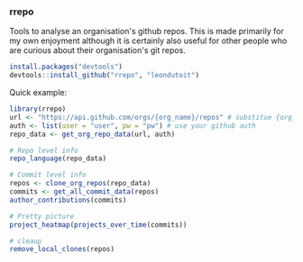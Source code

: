 ### rrepo

Tools to analyse an organisation's github repos. This is made primarily for my own enjoyment although it is certainly also useful for other people who are curious about their organisation's git repos.

```R
install.packages("devtools")
devtools::install_github("rrepo", "leondutoit")
```

Quick example:

```R
library(rrepo)
url <- "https://api.github.com/orgs/{org_name}/repos" # substitue {org_name} with name
auth <- list(user = "user", pw = "pw") # use your github auth
repo_data <- get_org_repo_data(url, auth)

# Repo level info
repo_language(repo_data)

# Commit level info
repos <- clone_org_repos(repo_data)
commits <- get_all_commit_data(repos)
author_contributions(commits)

# Pretty picture
project_heatmap(projects_over_time(commits))

# cleaup
remove_local_clones(repos)
```
